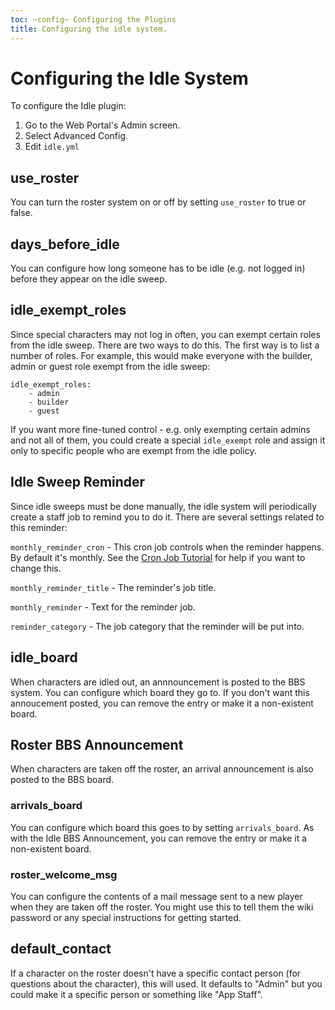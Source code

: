 ```yaml
---
toc: ~config~ Configuring the Plugins
title: Configuring the idle system.
---
```

# Configuring the Idle System

To configure the Idle plugin:

1. Go to the Web Portal's Admin screen.  
2. Select Advanced Config.
3. Edit `idle.yml`

## use_roster

You can turn the roster system on or off by setting `use_roster` to true or false.

## days_before_idle

You can configure how long someone has to be idle (e.g. not logged in) before they appear on the idle sweep.

## idle_exempt_roles

Since special characters may not log in often, you can exempt certain roles from the idle sweep.  There are two ways to do this.  The first way is to list a number of roles.  For example, this would make everyone with the builder, admin or guest role exempt from the idle sweep:

    idle_exempt_roles:
        - admin
        - builder
        - guest

If you want more fine-tuned control - e.g. only exempting certain admins and not all of them, you could create a special `idle_exempt` role and assign it only to specific people who are exempt from the idle policy.

## Idle Sweep Reminder

Since idle sweeps must be done manually, the idle system will periodically create a staff job to remind you to do it.  There are several settings related to this reminder:

`monthly_reminder_cron` - This cron job controls when the reminder happens.  By default it's monthly.  See the [Cron Job Tutorial](http://www.aresmush.com/tutorials/code/configuring-cron) for help if you want to change this.

`monthly_reminder_title` - The reminder's job title.

`monthly_reminder` - Text for the reminder job.

`reminder_category` - The job category that the reminder will be put into.

## idle_board

When characters are idled out, an annnouncement is posted to the BBS system.  You can configure which board they go to.  If you don't want this annoucement posted, you can remove the entry or make it a non-existent board.

## Roster BBS Announcement

When characters are taken off the roster, an arrival announcement is also posted to the BBS board.  

### arrivals_board

You can configure which board this goes to by setting `arrivals_board`.  As with the Idle BBS Announcement, you can remove the entry or make it a non-existent board.  

### roster_welcome_msg

You can configure the contents of a mail message sent to a new player when they are taken off the roster.  You might use this to tell them the wiki password or any special instructions for getting started.

## default_contact

If a character on the roster doesn't have a specific contact person (for questions about the character), this will used.  It defaults to "Admin" but you could make it a specific person or something like "App Staff".